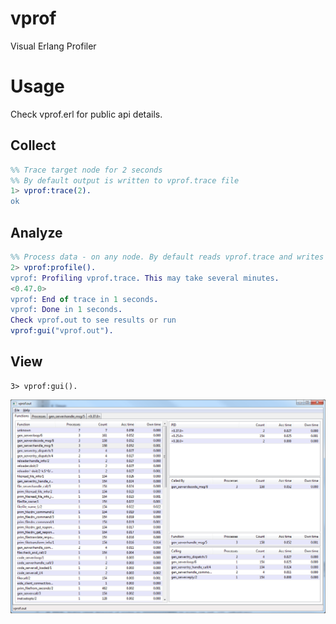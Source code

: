 # vprof
Visual Erlang Profiler 

# Usage

Check vprof.erl for public api details.

## Collect

```erlang
%% Trace target node for 2 seconds
%% By default output is written to vprof.trace file
1> vprof:trace(2).  
ok
```

## Analyze

```erlang
%% Process data - on any node. By default reads vprof.trace and writes to vprof.out
2> vprof:profile().
vprof: Profiling vprof.trace. This may take several minutes.
<0.47.0>
vprof: End of trace in 1 seconds.
vprof: Done in 1 seconds.
Check vprof.out to see results or run
vprof:gui("vprof.out").
```

## View

```
3> vprof:gui().
```

![GUI](/guiexample.png?raw=true)
